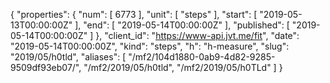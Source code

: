 {
  "properties": {
    "num": [
      6773
    ],
    "unit": [
      "steps"
    ],
    "start": [
      "2019-05-13T00:00:00Z"
    ],
    "end": [
      "2019-05-14T00:00:00Z"
    ],
    "published": [
      "2019-05-14T00:00:00Z"
    ]
  },
  "client_id": "https://www-api.jvt.me/fit",
  "date": "2019-05-14T00:00:00Z",
  "kind": "steps",
  "h": "h-measure",
  "slug": "2019/05/h0tld",
  "aliases": [
    "/mf2/104d1880-0ab9-4d82-9285-9509df93eb07/",
    "/mf2/2019/05/h0tld",
    "/mf2/2019/05/h0TLd"
  ]
}
